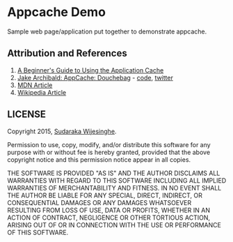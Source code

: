 # Appcache Demo

Sample web page/application put together to demonstrate appcache.

## Attribution and References

1. [A Beginner's Guide to Using the Application Cache](http://www.html5rocks.com/en/tutorials/appcache/beginner/)
2. [Jake Archibald: AppCache: Douchebag](https://www.youtube.com/watch?v=cR-TP6jOSQM) - [code](https://github.com/jakearchibald/appcache-demo), [twitter](https://twitter.com/jaffathecake)
3. [MDN Article](https://developer.mozilla.org/en-US/docs/Web/HTML/Using_the_application_cache)
4. [Wikipedia Article](https://en.wikipedia.org/wiki/Cache_manifest_in_HTML5)

## LICENSE

Copyright 2015, [Sudaraka Wijesinghe](http://sudaraka.org/contact).

Permission to use, copy, modify, and/or distribute this software for any
purpose with or without fee is hereby granted, provided that the above
copyright notice and this permission notice appear in all copies.

THE SOFTWARE IS PROVIDED "AS IS" AND THE AUTHOR DISCLAIMS ALL WARRANTIES
WITH REGARD TO THIS SOFTWARE INCLUDING ALL IMPLIED WARRANTIES OF
MERCHANTABILITY AND FITNESS. IN NO EVENT SHALL THE AUTHOR BE LIABLE FOR ANY
SPECIAL, DIRECT, INDIRECT, OR CONSEQUENTIAL DAMAGES OR ANY DAMAGES
WHATSOEVER RESULTING FROM LOSS OF USE, DATA OR PROFITS, WHETHER IN AN ACTION
OF CONTRACT, NEGLIGENCE OR OTHER TORTIOUS ACTION, ARISING OUT OF OR IN
CONNECTION WITH THE USE OR PERFORMANCE OF THIS SOFTWARE.
